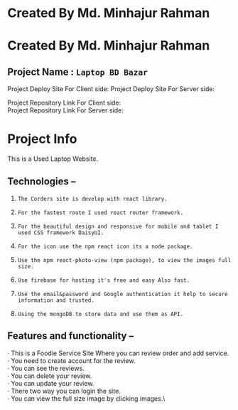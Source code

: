 # Created By Md. Minhajur Rahman

# Created By Md. Minhajur Rahman

## Project Name : `Laptop BD Bazar`
Project Deploy Site For Client side: 
Project Deploy Site For Server side: 


Project Repository Link For Client side:  \
Project Repository Link For Server side: 

# Project Info
This is a Used Laptop  Website.
## Technologies  –
1.     The Corders site is develop with react library.  
2.     For the fastest route I used react router framework.
3.     For the beautiful design and responsive for mobile and tablet I used CSS framework DaisyUI.
4.     For the icon use the npm react icon its a node package.
5.     Use the npm react-photo-view (npm package), to view the images full size.
6.     Use firebase for hosting it's free and easy Also fast.
7.     Use the email&password and Google authentication it help to secure information and trusted.
8.     Using the mongoDB to store data and use them as API.
## Features and functionality –
·         This is a  Foodie Service Site Where you can review order and add service.\
·         You need to create account for the review.\
·         You can see the reviews.\
·         You can delete your review.\
·         You can update your review.\
·         There two way you can login the site.\
·         You can view the full size image by clicking images.\